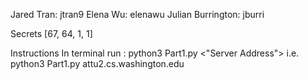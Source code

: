 Jared Tran: jtran9
Elena Wu: elenawu
Julian Burrington: jburri 

Secrets
[67, 64, 1, 1]

Instructions
In terminal run :
python3 Part1.py <"Server Address">
i.e. python3 Part1.py attu2.cs.washington.edu

